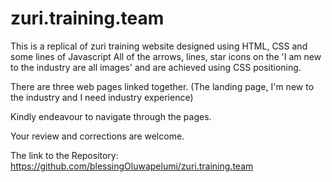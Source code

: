 # zuri.training.team
 This is a replical of zuri training website designed using HTML, CSS and some lines of Javascript
All of the arrows, lines, star icons on the 'I am new to the industry are all images' and are achieved using CSS positioning.

There are three web pages linked together. (The landing page, I'm new to the industry and I need industry experience)

Kindly endeavour to navigate through the pages.

Your review and corrections are welcome.


The link to the Repository: https://github.com/blessingOluwapelumi/zuri.training.team
